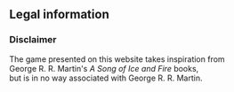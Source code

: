 Legal information
-----------------

### Disclaimer

The game presented on this website takes inspiration from  
George R. R. Martin's <em>A Song of Ice and Fire</em> books,  
but is in no way associated with George R. R. Martin.
